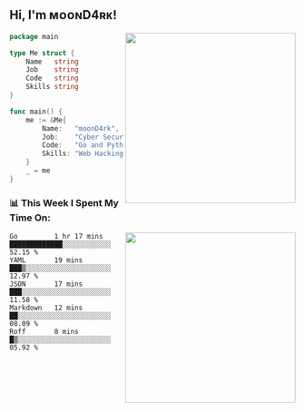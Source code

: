 <h2> Hi, I'm ᴍᴏᴏɴD4ʀᴋ!</h2>
<img align='right' src="https://github-readme-stats.vercel.app/api?username=moond4rk&show_icons=true&theme=radical" width="300">


```go
package main

type Me struct {
	Name   string
	Job    string
	Code   string
	Skills string
}

func main() {
	me := &Me{
		Name:   "moonD4rk",
		Job:    "Cyber Security Engineer",
		Code:   "Go and Python and Others",
		Skills: "Web Hacking ^o^",
	}
	_ = me
}
```



<h3>📊 This Week I Spent My Time On:</h3>
<img align='right' src="https://spotify-github-profile.vercel.app/api/view?uid=dayjackson56081&cover_image=true&theme=novatorem" width="300">

<!--START_SECTION:waka-->
```text
Go         1 hr 17 mins    █████████████░░░░░░░░░░░░   52.15 % 
YAML       19 mins         ███▒░░░░░░░░░░░░░░░░░░░░░   12.97 % 
JSON       17 mins         ███░░░░░░░░░░░░░░░░░░░░░░   11.58 % 
Markdown   12 mins         ██░░░░░░░░░░░░░░░░░░░░░░░   08.09 % 
Roff       8 mins          █▒░░░░░░░░░░░░░░░░░░░░░░░   05.92 % 
```
<!--END_SECTION:waka-->

